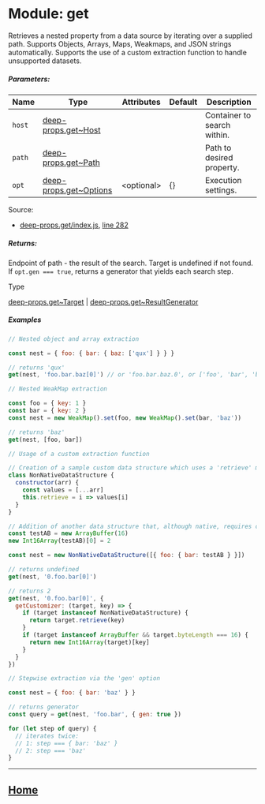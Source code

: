 Module: get
===========

Retrieves a nested property from a data source by iterating over a supplied path. Supports Objects, Arrays, Maps, Weakmaps, and JSON strings automatically. Supports the use of a custom extraction function to handle unsupported datasets.

##### Parameters:

| Name | Type | Attributes | Default | Description |
| --- | --- | --- | --- | --- |
| `host` | [deep-props.get~Host](https://github.com/jpcx/deep-props.get/blob/0.1.2/docs/global.md#~Host) |  |  | Container to search within. |
| `path` | [deep-props.get~Path](https://github.com/jpcx/deep-props.get/blob/0.1.2/docs/global.md#~Path) |  |  | Path to desired property. |
| `opt` | [deep-props.get~Options](https://github.com/jpcx/deep-props.get/blob/0.1.2/docs/global.md#~Options) | \<optional> | {} | Execution settings. |

Source:

*   [deep-props.get/index.js](https://github.com/jpcx/deep-props.get/blob/0.1.2/index.js), [line 282](https://github.com/jpcx/deep-props.get/blob/0.1.2/index.js#L282)

##### Returns:

Endpoint of path - the result of the search. Target is undefined if not found. If `opt.gen === true`, returns a generator that yields each search step.

Type

[deep-props.get~Target](https://github.com/jpcx/deep-props.get/blob/0.1.2/docs/global.md#~Target) | [deep-props.get~ResultGenerator](https://github.com/jpcx/deep-props.get/blob/0.1.2/docs/global.md#~ResultGenerator)

##### Examples

```js
// Nested object and array extraction

const nest = { foo: { bar: { baz: ['qux'] } } }

// returns 'qux'
get(nest, 'foo.bar.baz[0]') // or 'foo.bar.baz.0', or ['foo', 'bar', 'baz', 0]
```

```js
// Nested WeakMap extraction

const foo = { key: 1 }
const bar = { key: 2 }
const nest = new WeakMap().set(foo, new WeakMap().set(bar, 'baz'))

// returns 'baz'
get(nest, [foo, bar])
```

```js
// Usage of a custom extraction function

// Creation of a sample custom data structure which uses a 'retrieve' method for data access.
class NonNativeDataStructure {
  constructor(arr) {
    const values = [...arr]
    this.retrieve = i => values[i]
  }
}

// Addition of another data structure that, although native, requires custom extraction instructions
const testAB = new ArrayBuffer(16)
new Int16Array(testAB)[0] = 2

const nest = new NonNativeDataStructure([{ foo: { bar: testAB } }])

// returns undefined
get(nest, '0.foo.bar[0]')

// returns 2
get(nest, '0.foo.bar[0]', {
  getCustomizer: (target, key) => {
    if (target instanceof NonNativeDataStructure) {
      return target.retrieve(key)
    }
    if (target instanceof ArrayBuffer && target.byteLength === 16) {
      return new Int16Array(target)[key]
    }
  }
})
```

```js
// Stepwise extraction via the 'gen' option

const nest = { foo: { bar: 'baz' } }

// returns generator
const query = get(nest, 'foo.bar', { gen: true })

for (let step of query) {
  // iterates twice:
  // 1: step === { bar: 'baz' }
  // 2: step === 'baz'
}
```

<hr>

## [Home](https://github.com/jpcx/deep-props.get/blob/0.1.2/README.md)